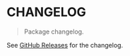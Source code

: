 # CHANGELOG

> Package changelog.

See [GitHub Releases](https://github.com/stdlib-js/array-buffer/releases) for the changelog.
